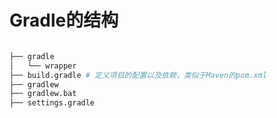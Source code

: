 # Gradle的结构

```makefile

├── gradle
│   └── wrapper
├── build.gradle # 定义项目的配置以及依赖，类似于Maven的pom.xml
├── gradlew
├── gradlew.bat
├── settings.gradle
```

